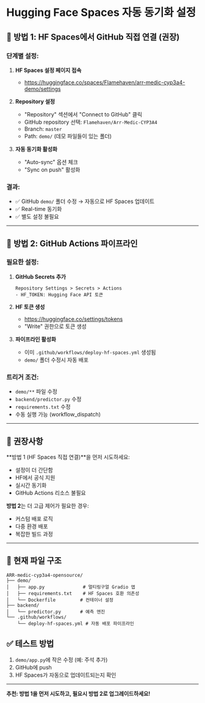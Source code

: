 # Hugging Face Spaces 자동 동기화 설정

## 🔄 방법 1: HF Spaces에서 GitHub 직접 연결 (권장)

### 단계별 설정:

1. **HF Spaces 설정 페이지 접속**
   - https://huggingface.co/spaces/Flamehaven/arr-medic-cyp3a4-demo/settings

2. **Repository 설정**
   - "Repository" 섹션에서 "Connect to GitHub" 클릭
   - GitHub repository 선택: `Flamehaven/Arr-Medic-CYP3A4`
   - Branch: `master`
   - Path: `demo/` (데모 파일들이 있는 폴더)

3. **자동 동기화 활성화**
   - "Auto-sync" 옵션 체크
   - "Sync on push" 활성화

### 결과:
- ✅ GitHub `demo/` 폴더 수정 → 자동으로 HF Spaces 업데이트
- ✅ Real-time 동기화
- ✅ 별도 설정 불필요

---

## 🤖 방법 2: GitHub Actions 파이프라인

### 필요한 설정:

1. **GitHub Secrets 추가**
   ```
   Repository Settings > Secrets > Actions
   - HF_TOKEN: Hugging Face API 토큰
   ```

2. **HF 토큰 생성**
   - https://huggingface.co/settings/tokens
   - "Write" 권한으로 토큰 생성

3. **파이프라인 활성화**
   - 이미 `.github/workflows/deploy-hf-spaces.yml` 생성됨
   - `demo/` 폴더 수정시 자동 배포

### 트리거 조건:
- `demo/**` 파일 수정
- `backend/predictor.py` 수정
- `requirements.txt` 수정
- 수동 실행 가능 (workflow_dispatch)

---

## 🎯 권장사항

**방법 1 (HF Spaces 직접 연결)**을 먼저 시도하세요:
- 설정이 더 간단함
- HF에서 공식 지원
- 실시간 동기화
- GitHub Actions 리소스 불필요

**방법 2**는 더 고급 제어가 필요한 경우:
- 커스텀 배포 로직
- 다중 환경 배포
- 복잡한 빌드 과정

---

## 🔧 현재 파일 구조

```
ARR-medic-cyp3a4-opensource/
├── demo/
│   ├── app.py              # 멀티링구얼 Gradio 앱
│   ├── requirements.txt    # HF Spaces 호환 의존성
│   └── Dockerfile         # 컨테이너 설정
├── backend/
│   └── predictor.py       # 예측 엔진
└── .github/workflows/
    └── deploy-hf-spaces.yml # 자동 배포 파이프라인
```

## ✅ 테스트 방법

1. `demo/app.py`에 작은 수정 (예: 주석 추가)
2. GitHub에 push
3. HF Spaces가 자동으로 업데이트되는지 확인

---

**추천: 방법 1을 먼저 시도하고, 필요시 방법 2로 업그레이드하세요!**